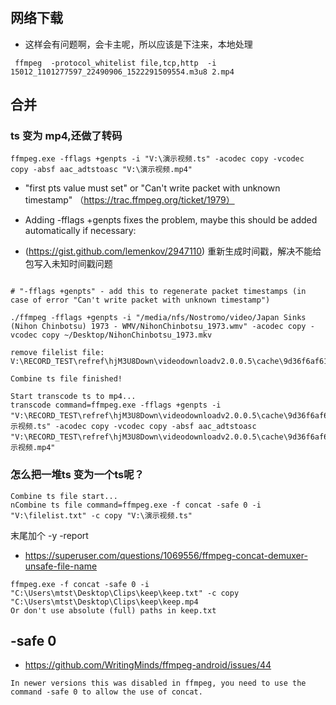 
#

## 网络下载
- 这样会有问题啊，会卡主呢，所以应该是下注来，本地处理
```
 ffmpeg  -protocol_whitelist file,tcp,http  -i  15012_1101277597_22490906_1522291509554.m3u8 2.mp4

```

## 合并


### ts 变为 mp4,还做了转码

```
ffmpeg.exe -fflags +genpts -i "V:\演示视频.ts" -acodec copy -vcodec copy -absf aac_adtstoasc "V:\演示视频.mp4"
```

- "first pts value must set" or "Can't write packet with unknown timestamp" （https://trac.ffmpeg.org/ticket/1979）
- Adding -fflags +genpts fixes the problem, maybe this should be added automatically if necessary:

- (https://gist.github.com/lemenkov/2947110) 重新生成时间戳，解决不能给包写入未知时间戳问题
``` 

# "-fflags +genpts" - add this to regenerate packet timestamps (in case of error "Can't write packet with unknown timestamp")

./ffmpeg -fflags +genpts -i "/media/nfs/Nostromo/video/Japan Sinks (Nihon Chinbotsu) 1973 - WMV/NihonChinbotsu_1973.wmv" -acodec copy -vcodec copy ~/Desktop/NihonChinbotsu_1973.mkv

```

```
remove filelist file: V:\RECORD_TEST\refref\hjM3U8Down\videodownloadv2.0.0.5\cache\9d36f6af61043e343a332487b7131fa7\filelist.txt

Combine ts file finished!

Start transcode ts to mp4...
transcode command=ffmpeg.exe -fflags +genpts -i "V:\RECORD_TEST\refref\hjM3U8Down\videodownloadv2.0.0.5\cache\9d36f6af61043e343a332487b7131fa7\演示视频.ts" -acodec copy -vcodec copy -absf aac_adtstoasc "V:\RECORD_TEST\refref\hjM3U8Down\videodownloadv2.0.0.5\cache\9d36f6af61043e343a332487b7131fa7\演示视频.mp4"
```

### 怎么把一堆ts 变为一个ts呢？

```
Combine ts file start...
nCombine ts file command=ffmpeg.exe -f concat -safe 0 -i "V:\filelist.txt" -c copy "V:\演示视频.ts"
```

末尾加个 -y -report
- https://superuser.com/questions/1069556/ffmpeg-concat-demuxer-unsafe-file-name

```
ffmpeg.exe -f concat -safe 0 -i
"C:\Users\mtst\Desktop\Clips\keep\keep.txt" -c copy
"C:\Users\mtst\Desktop\Clips\keep\keep.mp4
Or don't use absolute (full) paths in keep.txt
```


## -safe 0
 - https://github.com/WritingMinds/ffmpeg-android/issues/44
```
In newer versions this was disabled in ffmpeg, you need to use the command -safe 0 to allow the use of concat.
```